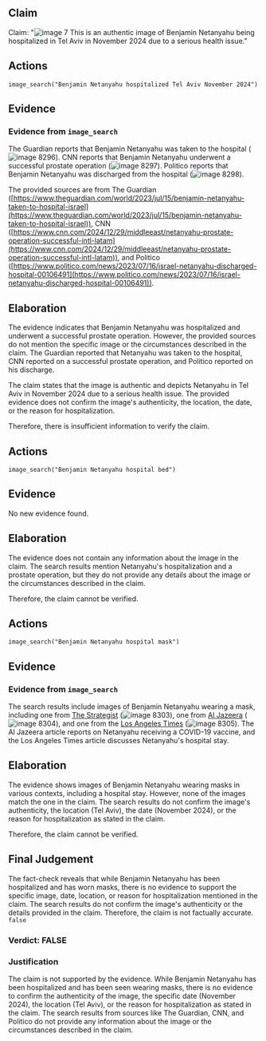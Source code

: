 ## Claim
Claim: "![image 7](media/6.jpg) This is an authentic image of Benjamin Netanyahu being hospitalized in Tel Aviv in November 2024 due to a serious health issue."

## Actions
```
image_search("Benjamin Netanyahu hospitalized Tel Aviv November 2024")
```

## Evidence
### Evidence from `image_search`
The Guardian reports that Benjamin Netanyahu was taken to the hospital (![image 8296](media/2025-08-29_23-46-1756511213-535854.jpg)). CNN reports that Benjamin Netanyahu underwent a successful prostate operation (![image 8297](media/2025-08-29_23-46-1756511213-755466.jpg)). Politico reports that Benjamin Netanyahu was discharged from the hospital (![image 8298](media/2025-08-29_23-46-1756511214-011651.jpg)).

The provided sources are from The Guardian ([https://www.theguardian.com/world/2023/jul/15/benjamin-netanyahu-taken-to-hospital-israel](https://www.theguardian.com/world/2023/jul/15/benjamin-netanyahu-taken-to-hospital-israel)), CNN ([https://www.cnn.com/2024/12/29/middleeast/netanyahu-prostate-operation-successful-intl-latam](https://www.cnn.com/2024/12/29/middleeast/netanyahu-prostate-operation-successful-intl-latam)), and Politico ([https://www.politico.com/news/2023/07/16/israel-netanyahu-discharged-hospital-00106491](https://www.politico.com/news/2023/07/16/israel-netanyahu-discharged-hospital-00106491)).


## Elaboration
The evidence indicates that Benjamin Netanyahu was hospitalized and underwent a successful prostate operation. However, the provided sources do not mention the specific image or the circumstances described in the claim. The Guardian reported that Netanyahu was taken to the hospital, CNN reported on a successful prostate operation, and Politico reported on his discharge.

The claim states that the image is authentic and depicts Netanyahu in Tel Aviv in November 2024 due to a serious health issue. The provided evidence does not confirm the image's authenticity, the location, the date, or the reason for hospitalization.

Therefore, there is insufficient information to verify the claim.


## Actions
```
image_search("Benjamin Netanyahu hospital bed")
```

## Evidence
No new evidence found.

## Elaboration
The evidence does not contain any information about the image in the claim. The search results mention Netanyahu's hospitalization and a prostate operation, but they do not provide any details about the image or the circumstances described in the claim.

Therefore, the claim cannot be verified.


## Actions
```
image_search("Benjamin Netanyahu hospital mask")
```

## Evidence
### Evidence from `image_search`
The search results include images of Benjamin Netanyahu wearing a mask, including one from [The Strategist](https://www.aspistrategist.org.au/netanyahus-poisoned-legacy/) (![image 8303](media/2025-08-29_23-47-1756511234-972799.jpg)), one from [Al Jazeera](https://www.aljazeera.com/news/2020/12/19/netanyahu-gets-covid-vaccine-starts-israel-rollout) (![image 8304](media/2025-08-29_23-47-1756511235-975995.jpg)), and one from the [Los Angeles Times](https://www.latimes.com/world-nation/story/2022-10-06/israel-benjamin-netanyahu-leaves-hospital-overnight-stay) (![image 8305](media/2025-08-29_23-47-1756511236-500457.jpg)). The Al Jazeera article reports on Netanyahu receiving a COVID-19 vaccine, and the Los Angeles Times article discusses Netanyahu's hospital stay.


## Elaboration
The evidence shows images of Benjamin Netanyahu wearing masks in various contexts, including a hospital stay. However, none of the images match the one in the claim. The search results do not confirm the image's authenticity, the location (Tel Aviv), the date (November 2024), or the reason for hospitalization as stated in the claim.

Therefore, the claim cannot be verified.


## Final Judgement
The fact-check reveals that while Benjamin Netanyahu has been hospitalized and has worn masks, there is no evidence to support the specific image, date, location, or reason for hospitalization mentioned in the claim. The search results do not confirm the image's authenticity or the details provided in the claim. Therefore, the claim is not factually accurate. `false`

### Verdict: FALSE

### Justification
The claim is not supported by the evidence. While Benjamin Netanyahu has been hospitalized and has been seen wearing masks, there is no evidence to confirm the authenticity of the image, the specific date (November 2024), the location (Tel Aviv), or the reason for hospitalization as stated in the claim. The search results from sources like The Guardian, CNN, and Politico do not provide any information about the image or the circumstances described in the claim.
